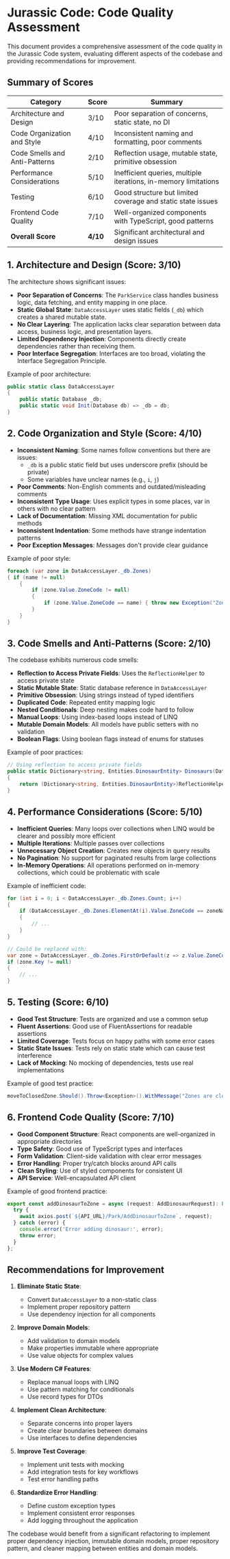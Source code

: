 # Jurassic Code: Code Quality Assessment

This document provides a comprehensive assessment of the code quality in the Jurassic Code system, evaluating different aspects of the codebase and providing recommendations for improvement.

## Summary of Scores

| Category | Score | Summary |
|----------|-------|---------|
| Architecture and Design | 3/10 | Poor separation of concerns, static state, no DI |
| Code Organization and Style | 4/10 | Inconsistent naming and formatting, poor comments |
| Code Smells and Anti-Patterns | 2/10 | Reflection usage, mutable state, primitive obsession |
| Performance Considerations | 5/10 | Inefficient queries, multiple iterations, in-memory limitations |
| Testing | 6/10 | Good structure but limited coverage and static state issues |
| Frontend Code Quality | 7/10 | Well-organized components with TypeScript, good patterns |
| **Overall Score** | **4/10** | Significant architectural and design issues |

## 1. Architecture and Design (Score: 3/10)

The architecture shows significant issues:

- **Poor Separation of Concerns**: The `ParkService` class handles business logic, data fetching, and entity mapping in one place.
- **Static Global State**: `DataAccessLayer` uses static fields (`_db`) which creates a shared mutable state.
- **No Clear Layering**: The application lacks clear separation between data access, business logic, and presentation layers.
- **Limited Dependency Injection**: Components directly create dependencies rather than receiving them.
- **Poor Interface Segregation**: Interfaces are too broad, violating the Interface Segregation Principle.

Example of poor architecture:
```csharp
public static class DataAccessLayer
{
    public static Database _db;
    public static void Init(Database db) => _db = db;
}
```

## 2. Code Organization and Style (Score: 4/10)

- **Inconsistent Naming**: Some names follow conventions but there are issues:
  - `_db` is a public static field but uses underscore prefix (should be private)
  - Some variables have unclear names (e.g., `i`, `j`)
- **Poor Comments**: Non-English comments and outdated/misleading comments
- **Inconsistent Type Usage**: Uses explicit types in some places, var in others with no clear pattern
- **Lack of Documentation**: Missing XML documentation for public methods
- **Inconsistent Indentation**: Some methods have strange indentation patterns
- **Poor Exception Messages**: Messages don't provide clear guidance

Example of poor style:
```csharp
foreach (var zone in DataAccessLayer._db.Zones)
{ if (name != null)
    {
        if (zone.Value.ZoneCode != null)
        {
            if (zone.Value.ZoneCode == name) { throw new Exception("Zone already exists."); }
        }
    }
} 
```

## 3. Code Smells and Anti-Patterns (Score: 2/10)

The codebase exhibits numerous code smells:

- **Reflection to Access Private Fields**: Uses the `ReflectionHelper` to access private state
- **Static Mutable State**: Static database reference in `DataAccessLayer`
- **Primitive Obsession**: Using strings instead of typed identifiers
- **Duplicated Code**: Repeated entity mapping logic
- **Nested Conditionals**: Deep nesting makes code hard to follow
- **Manual Loops**: Using index-based loops instead of LINQ
- **Mutable Domain Models**: All models have public setters with no validation
- **Boolean Flags**: Using boolean flags instead of enums for statuses

Example of poor practices:
```csharp
// Using reflection to access private fields
public static Dictionary<string, Entities.DinosaurEntity> Dinosaurs(Database db)
{
    return (Dictionary<string, Entities.DinosaurEntity>)ReflectionHelper.GetPrivateField(db, "_dinosaurs");
}
```

## 4. Performance Considerations (Score: 5/10)

- **Inefficient Queries**: Many loops over collections when LINQ would be clearer and possibly more efficient
- **Multiple Iterations**: Multiple passes over collections
- **Unnecessary Object Creation**: Creates new objects in query results
- **No Pagination**: No support for paginated results from large collections
- **In-Memory Operations**: All operations performed on in-memory collections, which could be problematic with scale

Example of inefficient code:
```csharp
for (int i = 0; i < DataAccessLayer._db.Zones.Count; i++)
{
    if (DataAccessLayer._db.Zones.ElementAt(i).Value.ZoneCode == zoneName)
    {
        // ...
    }
}

// Could be replaced with:
var zone = DataAccessLayer._db.Zones.FirstOrDefault(z => z.Value.ZoneCode == zoneName);
if (zone.Key != null)
{
    // ...
}
```

## 5. Testing (Score: 6/10)

- **Good Test Structure**: Tests are organized and use a common setup
- **Fluent Assertions**: Good use of FluentAssertions for readable assertions
- **Limited Coverage**: Tests focus on happy paths with some error cases
- **Static State Issues**: Tests rely on static state which can cause test interference
- **Lack of Mocking**: No mocking of dependencies, tests use real implementations

Example of good test practice:
```csharp
moveToClosedZone.Should().Throw<Exception>().WithMessage("Zones are closed or do not exist.");
```

## 6. Frontend Code Quality (Score: 7/10)

- **Good Component Structure**: React components are well-organized in appropriate directories
- **Type Safety**: Good use of TypeScript types and interfaces
- **Form Validation**: Client-side validation with clear error messages
- **Error Handling**: Proper try/catch blocks around API calls
- **Clean Styling**: Use of styled components for consistent UI
- **API Service**: Well-encapsulated API client

Example of good frontend practice:
```typescript
export const addDinosaurToZone = async (request: AddDinosaurRequest): Promise<void> => {
  try {
    await axios.post(`${API_URL}/Park/AddDinosaurToZone`, request);
  } catch (error) {
    console.error('Error adding dinosaur:', error);
    throw error;
  }
};
```

## Recommendations for Improvement

1. **Eliminate Static State**:
   - Convert `DataAccessLayer` to a non-static class
   - Implement proper repository pattern
   - Use dependency injection for all components

2. **Improve Domain Models**:
   - Add validation to domain models
   - Make properties immutable where appropriate
   - Use value objects for complex values

3. **Use Modern C# Features**:
   - Replace manual loops with LINQ
   - Use pattern matching for conditionals
   - Use record types for DTOs

4. **Implement Clean Architecture**:
   - Separate concerns into proper layers
   - Create clear boundaries between domains
   - Use interfaces to define dependencies

5. **Improve Test Coverage**:
   - Implement unit tests with mocking
   - Add integration tests for key workflows
   - Test error handling paths

6. **Standardize Error Handling**:
   - Define custom exception types
   - Implement consistent error responses
   - Add logging throughout the application

The codebase would benefit from a significant refactoring to implement proper dependency injection, immutable domain models, proper repository pattern, and cleaner mapping between entities and domain models.